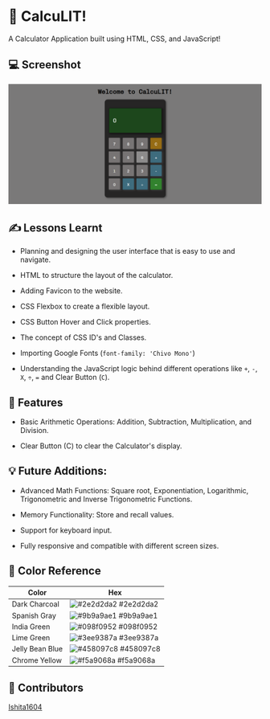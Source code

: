 # 🔢 CalcuLIT!

A Calculator Application built using HTML, CSS, and JavaScript!


## 💻 Screenshot

![App Screenshot](https://github.com/Ishita1604/CalcuLIT/blob/main/screenshot.png)


## ✍️ Lessons Learnt

- Planning and designing the user interface that is easy to use and navigate.

- HTML to structure the layout of the calculator.

- Adding Favicon to the website.

- CSS Flexbox to create a flexible layout.

- CSS Button Hover and Click properties.

- The concept of CSS ID's and Classes.

- Importing Google Fonts (`font-family: 'Chivo Mono'`)

- Understanding the JavaScript logic behind different operations like `+`, `-`, `X`, `÷`, `=` and Clear Button (`C`).


## 🚀 Features

- Basic Arithmetic Operations: Addition, Subtraction, Multiplication, and Division.

- Clear Button (C) to clear the Calculator's display.


## 💡 Future Additions:

- Advanced Math Functions: Square root, Exponentiation, Logarithmic, Trigonometric and Inverse Trigonometric Functions.

- Memory Functionality: Store and recall values.

- Support for keyboard input.

- Fully responsive and compatible with different screen sizes.


## 🎨 Color Reference

| Color             | Hex                                                                |
| ----------------- | ------------------------------------------------------------------ |
| Dark Charcoal | ![#2e2d2da2](https://via.placeholder.com/10/2e2d2da2?text=+) #2e2d2da2 |
| Spanish Gray | ![#9b9a9ae1](https://via.placeholder.com/10/9b9a9ae1?text=+) #9b9a9ae1 |
| India Green | ![#098f0952](https://via.placeholder.com/10/098f0952?text=+) #098f0952 |
| Lime Green | ![#3ee9387a](https://via.placeholder.com/10/3ee9387a?text=+) #3ee9387a |
| Jelly Bean Blue | ![#458097c8](https://via.placeholder.com/10/458097c8?text=+) #458097c8 |
| Chrome Yellow | ![#f5a9068a](https://via.placeholder.com/10/f5a9068a?text=+) #f5a9068a |


## 📢 Contributors

[Ishita1604](https://github.com/Ishita1604)
